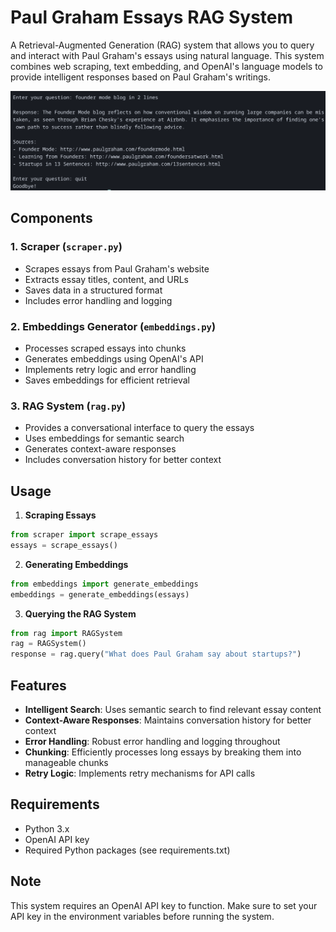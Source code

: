 # Paul Graham Essays RAG System

A Retrieval-Augmented Generation (RAG) system that allows you to query and interact with Paul Graham's essays using natural language. This system combines web scraping, text embedding, and OpenAI's language models to provide intelligent responses based on Paul Graham's writings.

![RAG Output](https://github.com/hackice20/pg-rag/blob/main/rag-output.png?raw=true)

## Components

### 1. Scraper (`scraper.py`)
- Scrapes essays from Paul Graham's website
- Extracts essay titles, content, and URLs
- Saves data in a structured format
- Includes error handling and logging

### 2. Embeddings Generator (`embeddings.py`)
- Processes scraped essays into chunks
- Generates embeddings using OpenAI's API
- Implements retry logic and error handling
- Saves embeddings for efficient retrieval

### 3. RAG System (`rag.py`)
- Provides a conversational interface to query the essays
- Uses embeddings for semantic search
- Generates context-aware responses
- Includes conversation history for better context

## Usage

1. **Scraping Essays**
```python
from scraper import scrape_essays
essays = scrape_essays()
```

2. **Generating Embeddings**
```python
from embeddings import generate_embeddings
embeddings = generate_embeddings(essays)
```

3. **Querying the RAG System**
```python
from rag import RAGSystem
rag = RAGSystem()
response = rag.query("What does Paul Graham say about startups?")
```

## Features

- **Intelligent Search**: Uses semantic search to find relevant essay content
- **Context-Aware Responses**: Maintains conversation history for better context
- **Error Handling**: Robust error handling and logging throughout
- **Chunking**: Efficiently processes long essays by breaking them into manageable chunks
- **Retry Logic**: Implements retry mechanisms for API calls

## Requirements

- Python 3.x
- OpenAI API key
- Required Python packages (see requirements.txt)

## Note

This system requires an OpenAI API key to function. Make sure to set your API key in the environment variables before running the system.
